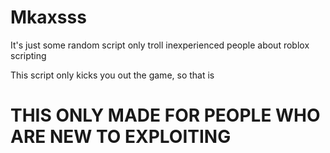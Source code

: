 # Mkaxsss
It's just some random script only troll inexperienced people about roblox scripting

This script only kicks you out the game, so that is

# THIS ONLY MADE FOR PEOPLE WHO ARE NEW TO EXPLOITING
